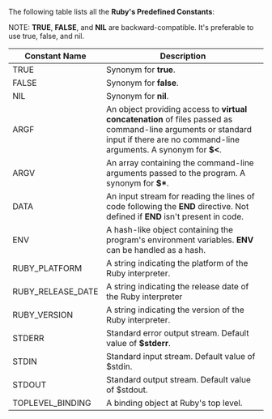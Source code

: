 The following table lists all the **Ruby's Predefined Constants**:

NOTE: __TRUE__, __FALSE__, and __NIL__ are backward-compatible. It's preferable to use true, false, and nil.

Constant Name | Description
--------      | ---
TRUE | Synonym for __true__.
FALSE    | Synonym for __false__.
NIL     | Synonym for __nil__.
ARGF | An object providing access to __virtual concatenation__ of files passed as command-line arguments or standard input if there are no command-line arguments. A synonym for __$<__.
ARGV | An array containing the command-line arguments passed to the program. A synonym for __$*__.
DATA | An input stream for reading the lines of code following the __END__ directive. Not defined if __END__ isn't present in code.
ENV | A hash-like object containing the program's environment variables. __ENV__ can be handled as a hash.
RUBY_PLATFORM | A string indicating the platform of the Ruby interpreter. 
RUBY_RELEASE_DATE | A string indicating the release date of the Ruby interpreter
RUBY_VERSION | A string indicating the version of the Ruby interpreter.
STDERR | Standard error output stream. Default value of __$stderr__.
STDIN  | Standard input stream. Default value of $stdin. 
STDOUT | Standard output stream. Default value of $stdout.
TOPLEVEL_BINDING | A binding object at Ruby's top level.

